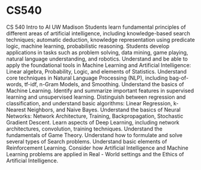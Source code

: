 # CS540
CS 540 Intro to AI UW Madison
 Students learn fundamental principles of different areas of artificial intelligence, including knowledge-based search techniques; automatic deduction, knowledge representation using predicate logic, machine learning, probabilistic reasoning. Students develop applications in tasks such as problem solving, data mining, game playing, natural language understanding, and robotics.
 Understand and be able to apply the foundational tools in Machine Learning and Artificial Intelligence: Linear algebra, Probability, Logic, and elements of Statistics.
Understand core techniques in Natural Language Processing (NLP), including bag-of-words, tf-idf, n-Gram Models, and Smoothing.
Understand the basics of Machine Learning. Identify and summarize important features in supervised learning and unsupervised learning.
Distinguish between regression and classification, and understand basic algorithms: Linear Regression, k-Nearest Neighbors, and Naive Bayes.
Understand the basics of Neural Networks: Network Architecture, Training, Backpropagation, Stochastic Gradient Descent.
Learn aspects of Deep Learning, including network architectures, convolution, training techniques.
Understand the fundamentals of Game Theory.
Understand how to formulate and solve several types of Search problems.
Understand basic elements of Reinforcement Learning.
Consider how Artificial Intelligence and Machine Learning problems are applied in Real - World settings and the Ethics of Artificial Intelligence.
